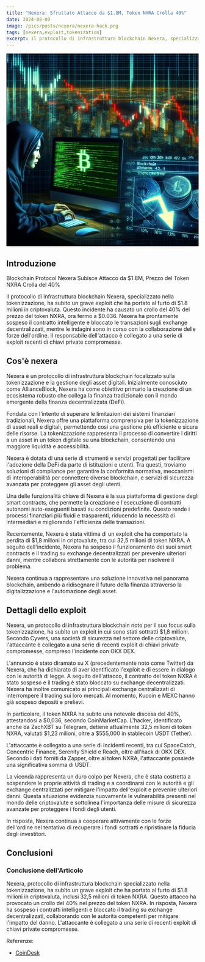 ```yaml
---
title: "Nexera: Sfruttato Attacco da $1.8M, Token NXRA Crolla 40%"
date: 2024-08-09
image: /pics/posts/nexera/nexera-hack.png
tags: [nexera,exploit,tokenization]
excerpt: Il protocollo di infrastruttura blockchain Nexera, specializzato nella tokenizzazione, ha subito un grave exploit che ha portato al furto di $1.8 milioni in criptovaluta. Questo incidente ha causato un crollo del 40% del prezzo del token NXRA, ora fermo a $0.036
---
```



![cover image](/pics/posts/nexera/nexera-hack.png)

## Introduzione

Blockchain Protocol Nexera Subisce Attacco da $1.8M, Prezzo del Token NXRA Crolla del 40%

Il protocollo di infrastruttura blockchain Nexera, specializzato nella tokenizzazione, ha subito un grave exploit che ha portato al furto di $1.8 milioni in criptovaluta. Questo incidente ha causato un crollo del 40% del prezzo del token NXRA, ora fermo a $0.036. Nexera ha prontamente sospeso il contratto intelligente e bloccato le transazioni sugli exchange decentralizzati, mentre le indagini sono in corso con la collaborazione delle forze dell'ordine. Il responsabile dell'attacco è collegato a una serie di exploit recenti di chiavi private compromesse.

## Cos'è nexera

Nexera è un protocollo di infrastruttura blockchain focalizzato sulla tokenizzazione e la gestione degli asset digitali. Inizialmente conosciuto come AllianceBlock, Nexera ha come obiettivo primario la creazione di un ecosistema robusto che collega la finanza tradizionale con il mondo emergente della finanza decentralizzata (DeFi).

Fondata con l’intento di superare le limitazioni dei sistemi finanziari tradizionali, Nexera offre una piattaforma comprensiva per la tokenizzazione di asset reali e digitali, permettendo così una gestione più efficiente e sicura delle risorse. La tokenizzazione rappresenta il processo di convertire i diritti a un asset in un token digitale su una blockchain, consentendo una maggiore liquidità e accessibilità.

Nexera è dotata di una serie di strumenti e servizi progettati per facilitare l'adozione della DeFi da parte di istituzioni e utenti. Tra questi, troviamo soluzioni di compliance per garantire la conformità normativa, meccanismi di interoperabilità per connettere diverse blockchain, e servizi di sicurezza avanzata per proteggere gli asset degli utenti.

Una delle funzionalità chiave di Nexera è la sua piattaforma di gestione degli smart contracts, che permette la creazione e l'esecuzione di contratti autonomi auto-eseguenti basati su condizioni predefinite. Questo rende i processi finanziari più fluidi e trasparenti, riducendo la necessità di intermediari e migliorando l'efficienza delle transazioni.

Recentemente, Nexera è stata vittima di un exploit che ha comportato la perdita di $1,8 milioni in criptovalute, tra cui 32,5 milioni di token NXRA. A seguito dell'incidente, Nexera ha sospeso il funzionamento dei suoi smart contracts e il trading su exchange decentralizzati per prevenire ulteriori danni, mentre collabora strettamente con le autorità per risolvere il problema.

Nexera continua a rappresentare una soluzione innovativa nel panorama blockchain, ambendo a ridisegnare il futuro della finanza attraverso la digitalizzazione e l'automazione degli asset.

## Dettagli dello exploit

Nexera, un protocollo di infrastruttura blockchain noto per il suo focus sulla tokenizzazione, ha subìto un exploit in cui sono stati sottratti $1,8 milioni. Secondo Cyvers, una società di sicurezza nel settore delle criptovalute, l'attaccante è collegato a una serie di recenti exploit di chiavi private compromesse, compreso l'incidente con OKX DEX.

L'annuncio è stato diramato su X (precedentemente noto come Twitter) da Nexera, che ha dichiarato di aver identificato l'exploit e di essere in dialogo con le autorità di legge. A seguito dell'attacco, il contratto del token NXRA è stato sospeso e il trading è stato bloccato su exchange decentralizzati. Nexera ha inoltre comunicato ai principali exchange centralizzati di interrompere il trading sui loro mercati. Al momento, Kucoin e MEXC hanno già sospeso depositi e prelievi.

In particolare, il token NXRA ha subito una notevole discesa del 40%, attestandosi a $0,036, secondo CoinMarketCap. L'hacker, identificato anche da ZachXBT su Telegram, detiene attualmente 32,5 milioni di token NXRA, valutati $1,23 milioni, oltre a $555,000 in stablecoin USDT (Tether).

L'attaccante è collegato a una serie di incidenti recenti, tra cui SpaceCatch, Concentric Finance, Serenity Shield e Reach, oltre all'hack di OKX DEX. Secondo i dati forniti da Zapper, oltre ai token NXRA, l'attaccante possiede una significativa somma di USDT.

La vicenda rappresenta un duro colpo per Nexera, che è stata costretta a sospendere le proprie attività di trading e a coordinarsi con le autorità e gli exchange centralizzati per mitigare l'impatto dell'exploit e prevenire ulteriori danni. Questa situazione evidenzia nuovamente le vulnerabilità presenti nel mondo delle criptovalute e sottolinea l'importanza delle misure di sicurezza avanzate per proteggere i fondi degli utenti.

In risposta, Nexera continua a cooperare attivamente con le forze dell'ordine nel tentativo di recuperare i fondi sottratti e ripristinare la fiducia degli investitori.

## Conclusioni

### Conclusione dell'Articolo

Nexera, protocollo di infrastruttura blockchain specializzato nella tokenizzazione, ha subìto un grave exploit che ha portato al furto di $1.8 milioni in criptovaluta, inclusi 32,5 milioni di token NXRA. Questo attacco ha provocato un crollo del 40% nel prezzo del token NXRA. In risposta, Nexera ha sospeso i contratti intelligenti e bloccato il trading su exchange decentralizzati, collaborando con le autorità competenti per mitigare l'impatto del danno. L'attaccante è collegato a una serie di recenti exploit di chiavi private compromesse. 

Referenze:
- [CoinDesk](https://www.coindesk.com/business/2024/08/07/blockchain-protocol-nexara-suffers-18m-exploit-nxra-tumbles-40/)